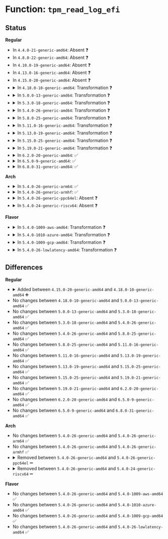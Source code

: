 # Function: <code>tpm_read_log_efi</code>

## Status
<b>Regular</b>
<ul>
<li>
In <code>4.4.0-21-generic-amd64</code>: Absent ❓
</li>
<li>
In <code>4.8.0-22-generic-amd64</code>: Absent ❓
</li>
<li>
In <code>4.10.0-19-generic-amd64</code>: Absent ❓
</li>
<li>
In <code>4.13.0-16-generic-amd64</code>: Absent ❓
</li>
<li>
In <code>4.15.0-20-generic-amd64</code>: Absent ❓
</li>
<li>
<details>
<summary>In <code>4.18.0-10-generic-amd64</code>: Transformation ❓</summary>

```c
int tpm_read_log_efi(struct tpm_chip * chip)
```

```json
{
  "name": "tpm_read_log_efi",
  "collision_type": "Unique Global",
  "inline_type": "No",
  "funcs": [
    {
      "addr": 0,
      "name": "tpm_read_log_efi",
      "external": true,
      "loc": "drivers/char/tpm/eventlog/efi.c:21",
      "file": "drivers/char/tpm/eventlog/efi.c",
      "inline": "seen, unknown",
      "caller_inline": [],
      "caller_func": [
        "drivers/char/tpm/eventlog/common.c:tpm_bios_log_setup"
      ]
    }
  ],
  "symbols": [
    {
      "addr": 18446744071585519390,
      "name": "tpm_read_log_efi.cold.0",
      "section": ".text",
      "bind": "STB_LOCAL",
      "size": 44
    },
    {
      "addr": 18446744071585519184,
      "name": "tpm_read_log_efi",
      "section": ".text",
      "bind": "STB_GLOBAL",
      "size": 206
    }
  ]
}
```
</details>
</li>
<li>
<details>
<summary>In <code>5.0.0-13-generic-amd64</code>: Transformation ❓</summary>

```c
int tpm_read_log_efi(struct tpm_chip * chip)
```

```json
{
  "name": "tpm_read_log_efi",
  "collision_type": "Unique Global",
  "inline_type": "No",
  "funcs": [
    {
      "addr": 0,
      "name": "tpm_read_log_efi",
      "external": true,
      "loc": "drivers/char/tpm/eventlog/efi.c:21",
      "file": "drivers/char/tpm/eventlog/efi.c",
      "inline": "seen, unknown",
      "caller_inline": [],
      "caller_func": [
        "drivers/char/tpm/eventlog/common.c:tpm_bios_log_setup"
      ]
    }
  ],
  "symbols": [
    {
      "addr": 18446744071585643486,
      "name": "tpm_read_log_efi.cold.0",
      "section": ".text",
      "bind": "STB_LOCAL",
      "size": 44
    },
    {
      "addr": 18446744071585643280,
      "name": "tpm_read_log_efi",
      "section": ".text",
      "bind": "STB_GLOBAL",
      "size": 206
    }
  ]
}
```
</details>
</li>
<li>
<details>
<summary>In <code>5.3.0-18-generic-amd64</code>: Transformation ❓</summary>

```c
int tpm_read_log_efi(struct tpm_chip * chip)
```

```json
{
  "name": "tpm_read_log_efi",
  "collision_type": "Unique Global",
  "inline_type": "No",
  "funcs": [
    {
      "addr": 0,
      "name": "tpm_read_log_efi",
      "external": true,
      "loc": "drivers/char/tpm/eventlog/efi.c:16",
      "file": "drivers/char/tpm/eventlog/efi.c",
      "inline": "seen, unknown",
      "caller_inline": [],
      "caller_func": [
        "drivers/char/tpm/eventlog/common.c:tpm_bios_log_setup"
      ]
    }
  ],
  "symbols": [
    {
      "addr": 18446744071585868022,
      "name": "tpm_read_log_efi.cold",
      "section": ".text",
      "bind": "STB_LOCAL",
      "size": 81
    },
    {
      "addr": 18446744071585867584,
      "name": "tpm_read_log_efi",
      "section": ".text",
      "bind": "STB_GLOBAL",
      "size": 438
    }
  ]
}
```
</details>
</li>
<li>
<details>
<summary>In <code>5.4.0-26-generic-amd64</code>: Transformation ❓</summary>

```c
int tpm_read_log_efi(struct tpm_chip * chip)
```

```json
{
  "name": "tpm_read_log_efi",
  "collision_type": "Unique Global",
  "inline_type": "No",
  "funcs": [
    {
      "addr": 0,
      "name": "tpm_read_log_efi",
      "external": true,
      "loc": "drivers/char/tpm/eventlog/efi.c:16",
      "file": "drivers/char/tpm/eventlog/efi.c",
      "inline": "seen, unknown",
      "caller_inline": [],
      "caller_func": [
        "drivers/char/tpm/eventlog/common.c:tpm_bios_log_setup"
      ]
    }
  ],
  "symbols": [
    {
      "addr": 18446744071586010582,
      "name": "tpm_read_log_efi.cold",
      "section": ".text",
      "bind": "STB_LOCAL",
      "size": 81
    },
    {
      "addr": 18446744071586010144,
      "name": "tpm_read_log_efi",
      "section": ".text",
      "bind": "STB_GLOBAL",
      "size": 438
    }
  ]
}
```
</details>
</li>
<li>
<details>
<summary>In <code>5.8.0-25-generic-amd64</code>: Transformation ❓</summary>

```c
int tpm_read_log_efi(struct tpm_chip * chip)
```

```json
{
  "name": "tpm_read_log_efi",
  "collision_type": "Unique Global",
  "inline_type": "No",
  "funcs": [
    {
      "addr": 0,
      "name": "tpm_read_log_efi",
      "external": true,
      "loc": "drivers/char/tpm/eventlog/efi.c:16",
      "file": "drivers/char/tpm/eventlog/efi.c",
      "inline": "seen, unknown",
      "caller_inline": [],
      "caller_func": [
        "drivers/char/tpm/eventlog/common.c:tpm_bios_log_setup"
      ]
    }
  ],
  "symbols": [
    {
      "addr": 18446744071586748630,
      "name": "tpm_read_log_efi.cold",
      "section": ".text",
      "bind": "STB_LOCAL",
      "size": 81
    },
    {
      "addr": 18446744071586748192,
      "name": "tpm_read_log_efi",
      "section": ".text",
      "bind": "STB_GLOBAL",
      "size": 438
    }
  ]
}
```
</details>
</li>
<li>
<details>
<summary>In <code>5.11.0-16-generic-amd64</code>: Transformation ❓</summary>

```c
int tpm_read_log_efi(struct tpm_chip * chip)
```

```json
{
  "name": "tpm_read_log_efi",
  "collision_type": "Unique Global",
  "inline_type": "No",
  "funcs": [
    {
      "addr": 0,
      "name": "tpm_read_log_efi",
      "external": true,
      "loc": "drivers/char/tpm/eventlog/efi.c:16",
      "file": "drivers/char/tpm/eventlog/efi.c",
      "inline": "seen, unknown",
      "caller_inline": [],
      "caller_func": [
        "drivers/char/tpm/eventlog/common.c:tpm_bios_log_setup"
      ]
    }
  ],
  "symbols": [
    {
      "addr": 18446744071591471303,
      "name": "tpm_read_log_efi.cold",
      "section": ".text",
      "bind": "STB_LOCAL",
      "size": 104
    },
    {
      "addr": 18446744071586842224,
      "name": "tpm_read_log_efi",
      "section": ".text",
      "bind": "STB_GLOBAL",
      "size": 447
    }
  ]
}
```
</details>
</li>
<li>
<details>
<summary>In <code>5.13.0-19-generic-amd64</code>: Transformation ❓</summary>

```c
int tpm_read_log_efi(struct tpm_chip * chip)
```

```json
{
  "name": "tpm_read_log_efi",
  "collision_type": "Unique Global",
  "inline_type": "No",
  "funcs": [
    {
      "addr": 0,
      "name": "tpm_read_log_efi",
      "external": true,
      "loc": "drivers/char/tpm/eventlog/efi.c:16",
      "file": "drivers/char/tpm/eventlog/efi.c",
      "inline": "seen, unknown",
      "caller_inline": [],
      "caller_func": [
        "drivers/char/tpm/eventlog/common.c:tpm_bios_log_setup"
      ]
    }
  ],
  "symbols": [
    {
      "addr": 18446744071591412634,
      "name": "tpm_read_log_efi.cold",
      "section": ".text",
      "bind": "STB_LOCAL",
      "size": 100
    },
    {
      "addr": 18446744071586722704,
      "name": "tpm_read_log_efi",
      "section": ".text",
      "bind": "STB_GLOBAL",
      "size": 432
    }
  ]
}
```
</details>
</li>
<li>
<details>
<summary>In <code>5.15.0-25-generic-amd64</code>: Transformation ❓</summary>

```c
int tpm_read_log_efi(struct tpm_chip * chip)
```

```json
{
  "name": "tpm_read_log_efi",
  "collision_type": "Unique Global",
  "inline_type": "No",
  "funcs": [
    {
      "addr": 0,
      "name": "tpm_read_log_efi",
      "external": true,
      "loc": "drivers/char/tpm/eventlog/efi.c:16",
      "file": "drivers/char/tpm/eventlog/efi.c",
      "inline": "seen, unknown",
      "caller_inline": [],
      "caller_func": [
        "drivers/char/tpm/eventlog/common.c:tpm_bios_log_setup"
      ]
    }
  ],
  "symbols": [
    {
      "addr": 18446744071592464586,
      "name": "tpm_read_log_efi.cold",
      "section": ".text",
      "bind": "STB_LOCAL",
      "size": 100
    },
    {
      "addr": 18446744071587274160,
      "name": "tpm_read_log_efi",
      "section": ".text",
      "bind": "STB_GLOBAL",
      "size": 432
    }
  ]
}
```
</details>
</li>
<li>
<details>
<summary>In <code>5.19.0-21-generic-amd64</code>: Transformation ❓</summary>

```c
int tpm_read_log_efi(struct tpm_chip * chip)
```

```json
{
  "name": "tpm_read_log_efi",
  "collision_type": "Unique Global",
  "inline_type": "No",
  "funcs": [
    {
      "addr": 0,
      "name": "tpm_read_log_efi",
      "external": true,
      "loc": "drivers/char/tpm/eventlog/efi.c:16",
      "file": "drivers/char/tpm/eventlog/efi.c",
      "inline": "seen, unknown",
      "caller_inline": [],
      "caller_func": [
        "drivers/char/tpm/eventlog/common.c:tpm_bios_log_setup"
      ]
    }
  ],
  "symbols": [
    {
      "addr": 18446744071594334601,
      "name": "tpm_read_log_efi.cold",
      "section": ".text",
      "bind": "STB_LOCAL",
      "size": 101
    },
    {
      "addr": 18446744071588584784,
      "name": "tpm_read_log_efi",
      "section": ".text",
      "bind": "STB_GLOBAL",
      "size": 458
    }
  ]
}
```
</details>
</li>
<li>
<details>
<summary>In <code>6.2.0-20-generic-amd64</code>: ✅</summary>

```c
int tpm_read_log_efi(struct tpm_chip * chip)
```

```json
{
  "name": "tpm_read_log_efi",
  "collision_type": "Unique Global",
  "inline_type": "No",
  "funcs": [
    {
      "addr": 18446744071590040544,
      "name": "tpm_read_log_efi",
      "external": true,
      "loc": "drivers/char/tpm/eventlog/efi.c:16",
      "file": "drivers/char/tpm/eventlog/efi.c",
      "inline": "seen, unknown",
      "caller_inline": [],
      "caller_func": [
        "drivers/char/tpm/eventlog/common.c:tpm_bios_log_setup"
      ]
    }
  ],
  "symbols": [
    {
      "addr": 18446744071590040544,
      "name": "tpm_read_log_efi",
      "section": ".text",
      "bind": "STB_GLOBAL",
      "size": 544
    }
  ]
}
```
</details>
</li>
<li>
<details>
<summary>In <code>6.5.0-9-generic-amd64</code>: ✅</summary>

```c
int tpm_read_log_efi(struct tpm_chip * chip)
```

```json
{
  "name": "tpm_read_log_efi",
  "collision_type": "Unique Global",
  "inline_type": "No",
  "funcs": [
    {
      "addr": 18446744071590349904,
      "name": "tpm_read_log_efi",
      "external": true,
      "loc": "drivers/char/tpm/eventlog/efi.c:17",
      "file": "drivers/char/tpm/eventlog/efi.c",
      "inline": "seen, unknown",
      "caller_inline": [],
      "caller_func": [
        "drivers/char/tpm/eventlog/common.c:tpm_bios_log_setup"
      ]
    }
  ],
  "symbols": [
    {
      "addr": 18446744071590349904,
      "name": "tpm_read_log_efi",
      "section": ".text",
      "bind": "STB_GLOBAL",
      "size": 564
    }
  ]
}
```
</details>
</li>
<li>
<details>
<summary>In <code>6.8.0-31-generic-amd64</code>: ✅</summary>

```c
int tpm_read_log_efi(struct tpm_chip * chip)
```

```json
{
  "name": "tpm_read_log_efi",
  "collision_type": "Unique Global",
  "inline_type": "No",
  "funcs": [
    {
      "addr": 18446744071590691440,
      "name": "tpm_read_log_efi",
      "external": true,
      "loc": "drivers/char/tpm/eventlog/efi.c:17",
      "file": "drivers/char/tpm/eventlog/efi.c",
      "inline": "seen, unknown",
      "caller_inline": [],
      "caller_func": [
        "drivers/char/tpm/eventlog/common.c:tpm_bios_log_setup"
      ]
    }
  ],
  "symbols": [
    {
      "addr": 18446744071590691440,
      "name": "tpm_read_log_efi",
      "section": ".text",
      "bind": "STB_GLOBAL",
      "size": 564
    }
  ]
}
```
</details>
</li>
</ul>
<b>Arch</b>
<ul>
<li>
<details>
<summary>In <code>5.4.0-26-generic-arm64</code>: ✅</summary>

```c
int tpm_read_log_efi(struct tpm_chip * chip)
```

```json
{
  "name": "tpm_read_log_efi",
  "collision_type": "Unique Global",
  "inline_type": "No",
  "funcs": [
    {
      "addr": 18446603336498807552,
      "name": "tpm_read_log_efi",
      "external": true,
      "loc": "drivers/char/tpm/eventlog/efi.c:16",
      "file": "drivers/char/tpm/eventlog/efi.c",
      "inline": "seen, unknown",
      "caller_inline": [],
      "caller_func": [
        "drivers/char/tpm/eventlog/common.c:tpm_bios_log_setup"
      ]
    }
  ],
  "symbols": [
    {
      "addr": 18446603336498807552,
      "name": "tpm_read_log_efi",
      "section": ".text",
      "bind": "STB_GLOBAL",
      "size": 472
    }
  ]
}
```
</details>
</li>
<li>
<details>
<summary>In <code>5.4.0-26-generic-armhf</code>: ✅</summary>

```c
int tpm_read_log_efi(struct tpm_chip * chip)
```

```json
{
  "name": "tpm_read_log_efi",
  "collision_type": "Unique Global",
  "inline_type": "No",
  "funcs": [
    {
      "addr": 3231419384,
      "name": "tpm_read_log_efi",
      "external": true,
      "loc": "drivers/char/tpm/eventlog/efi.c:16",
      "file": "drivers/char/tpm/eventlog/efi.c",
      "inline": "seen, unknown",
      "caller_inline": [],
      "caller_func": [
        "drivers/char/tpm/eventlog/common.c:tpm_bios_log_setup"
      ]
    }
  ],
  "symbols": [
    {
      "addr": 3231419384,
      "name": "tpm_read_log_efi",
      "section": ".text",
      "bind": "STB_GLOBAL",
      "size": 440
    }
  ]
}
```
</details>
</li>
<li>
<details>
<summary>In <code>5.4.0-26-generic-ppc64el</code>: Absent ❓</summary>

```json
{
  "name": "tpm_read_log_efi",
  "collision_type": "Unique Static",
  "inline_type": "Full",
  "funcs": [
    {
      "addr": 0,
      "name": "tpm_read_log_efi",
      "external": false,
      "loc": "drivers/char/tpm/eventlog/common.h:29",
      "file": "drivers/char/tpm/eventlog/common.c",
      "inline": "declared, inlined",
      "caller_inline": [],
      "caller_func": []
    }
  ],
  "symbols": []
}
```
</details>
</li>
<li>
<details>
<summary>In <code>5.4.0-24-generic-riscv64</code>: Absent ❓</summary>

```json
{
  "name": "tpm_read_log_efi",
  "collision_type": "Unique Static",
  "inline_type": "Full",
  "funcs": [
    {
      "addr": 0,
      "name": "tpm_read_log_efi",
      "external": false,
      "loc": "drivers/char/tpm/eventlog/common.h:29",
      "file": "drivers/char/tpm/eventlog/common.c",
      "inline": "declared, inlined",
      "caller_inline": [],
      "caller_func": []
    }
  ],
  "symbols": []
}
```
</details>
</li>
</ul>
<b>Flavor</b>
<ul>
<li>
<details>
<summary>In <code>5.4.0-1009-aws-amd64</code>: Transformation ❓</summary>

```c
int tpm_read_log_efi(struct tpm_chip * chip)
```

```json
{
  "name": "tpm_read_log_efi",
  "collision_type": "Unique Global",
  "inline_type": "No",
  "funcs": [
    {
      "addr": 0,
      "name": "tpm_read_log_efi",
      "external": true,
      "loc": "drivers/char/tpm/eventlog/efi.c:16",
      "file": "drivers/char/tpm/eventlog/efi.c",
      "inline": "seen, unknown",
      "caller_inline": [],
      "caller_func": [
        "drivers/char/tpm/eventlog/common.c:tpm_bios_log_setup"
      ]
    }
  ],
  "symbols": [
    {
      "addr": 18446744071585771558,
      "name": "tpm_read_log_efi.cold",
      "section": ".text",
      "bind": "STB_LOCAL",
      "size": 81
    },
    {
      "addr": 18446744071585771120,
      "name": "tpm_read_log_efi",
      "section": ".text",
      "bind": "STB_GLOBAL",
      "size": 438
    }
  ]
}
```
</details>
</li>
<li>
<details>
<summary>In <code>5.4.0-1010-azure-amd64</code>: Transformation ❓</summary>

```c
int tpm_read_log_efi(struct tpm_chip * chip)
```

```json
{
  "name": "tpm_read_log_efi",
  "collision_type": "Unique Global",
  "inline_type": "No",
  "funcs": [
    {
      "addr": 0,
      "name": "tpm_read_log_efi",
      "external": true,
      "loc": "drivers/char/tpm/eventlog/efi.c:16",
      "file": "drivers/char/tpm/eventlog/efi.c",
      "inline": "seen, unknown",
      "caller_inline": [],
      "caller_func": [
        "drivers/char/tpm/eventlog/common.c:tpm_bios_log_setup"
      ]
    }
  ],
  "symbols": [
    {
      "addr": 18446744071585630742,
      "name": "tpm_read_log_efi.cold",
      "section": ".text",
      "bind": "STB_LOCAL",
      "size": 81
    },
    {
      "addr": 18446744071585630304,
      "name": "tpm_read_log_efi",
      "section": ".text",
      "bind": "STB_GLOBAL",
      "size": 438
    }
  ]
}
```
</details>
</li>
<li>
<details>
<summary>In <code>5.4.0-1009-gcp-amd64</code>: Transformation ❓</summary>

```c
int tpm_read_log_efi(struct tpm_chip * chip)
```

```json
{
  "name": "tpm_read_log_efi",
  "collision_type": "Unique Global",
  "inline_type": "No",
  "funcs": [
    {
      "addr": 0,
      "name": "tpm_read_log_efi",
      "external": true,
      "loc": "drivers/char/tpm/eventlog/efi.c:16",
      "file": "drivers/char/tpm/eventlog/efi.c",
      "inline": "seen, unknown",
      "caller_inline": [],
      "caller_func": [
        "drivers/char/tpm/eventlog/common.c:tpm_bios_log_setup"
      ]
    }
  ],
  "symbols": [
    {
      "addr": 18446744071585960598,
      "name": "tpm_read_log_efi.cold",
      "section": ".text",
      "bind": "STB_LOCAL",
      "size": 81
    },
    {
      "addr": 18446744071585960160,
      "name": "tpm_read_log_efi",
      "section": ".text",
      "bind": "STB_GLOBAL",
      "size": 438
    }
  ]
}
```
</details>
</li>
<li>
<details>
<summary>In <code>5.4.0-26-lowlatency-amd64</code>: Transformation ❓</summary>

```c
int tpm_read_log_efi(struct tpm_chip * chip)
```

```json
{
  "name": "tpm_read_log_efi",
  "collision_type": "Unique Global",
  "inline_type": "No",
  "funcs": [
    {
      "addr": 0,
      "name": "tpm_read_log_efi",
      "external": true,
      "loc": "drivers/char/tpm/eventlog/efi.c:16",
      "file": "drivers/char/tpm/eventlog/efi.c",
      "inline": "seen, unknown",
      "caller_inline": [],
      "caller_func": [
        "drivers/char/tpm/eventlog/common.c:tpm_bios_log_setup"
      ]
    }
  ],
  "symbols": [
    {
      "addr": 18446744071586068342,
      "name": "tpm_read_log_efi.cold",
      "section": ".text",
      "bind": "STB_LOCAL",
      "size": 81
    },
    {
      "addr": 18446744071586067904,
      "name": "tpm_read_log_efi",
      "section": ".text",
      "bind": "STB_GLOBAL",
      "size": 438
    }
  ]
}
```
</details>
</li>
</ul>

## Differences
<b>Regular</b>
<ul>
<li>
<details>
<summary>Added between <code>4.15.0-20-generic-amd64</code> and <code>4.18.0-10-generic-amd64</code> ➕</summary>

```c
int tpm_read_log_efi(struct tpm_chip * chip)
```
</details>
</li>
<li>
No changes between <code>4.18.0-10-generic-amd64</code> and <code>5.0.0-13-generic-amd64</code> ✅
</li>
<li>
No changes between <code>5.0.0-13-generic-amd64</code> and <code>5.3.0-18-generic-amd64</code> ✅
</li>
<li>
No changes between <code>5.3.0-18-generic-amd64</code> and <code>5.4.0-26-generic-amd64</code> ✅
</li>
<li>
No changes between <code>5.4.0-26-generic-amd64</code> and <code>5.8.0-25-generic-amd64</code> ✅
</li>
<li>
No changes between <code>5.8.0-25-generic-amd64</code> and <code>5.11.0-16-generic-amd64</code> ✅
</li>
<li>
No changes between <code>5.11.0-16-generic-amd64</code> and <code>5.13.0-19-generic-amd64</code> ✅
</li>
<li>
No changes between <code>5.13.0-19-generic-amd64</code> and <code>5.15.0-25-generic-amd64</code> ✅
</li>
<li>
No changes between <code>5.15.0-25-generic-amd64</code> and <code>5.19.0-21-generic-amd64</code> ✅
</li>
<li>
No changes between <code>5.19.0-21-generic-amd64</code> and <code>6.2.0-20-generic-amd64</code> ✅
</li>
<li>
No changes between <code>6.2.0-20-generic-amd64</code> and <code>6.5.0-9-generic-amd64</code> ✅
</li>
<li>
No changes between <code>6.5.0-9-generic-amd64</code> and <code>6.8.0-31-generic-amd64</code> ✅
</li>
</ul>
<b>Arch</b>
<ul>
<li>
No changes between <code>5.4.0-26-generic-amd64</code> and <code>5.4.0-26-generic-arm64</code> ✅
</li>
<li>
No changes between <code>5.4.0-26-generic-amd64</code> and <code>5.4.0-26-generic-armhf</code> ✅
</li>
<li>
<details>
<summary>Removed between <code>5.4.0-26-generic-amd64</code> and <code>5.4.0-26-generic-ppc64el</code> ➖</summary>

```c
int tpm_read_log_efi(struct tpm_chip * chip)
```
</details>
</li>
<li>
<details>
<summary>Removed between <code>5.4.0-26-generic-amd64</code> and <code>5.4.0-24-generic-riscv64</code> ➖</summary>

```c
int tpm_read_log_efi(struct tpm_chip * chip)
```
</details>
</li>
</ul>
<b>Flavor</b>
<ul>
<li>
No changes between <code>5.4.0-26-generic-amd64</code> and <code>5.4.0-1009-aws-amd64</code> ✅
</li>
<li>
No changes between <code>5.4.0-26-generic-amd64</code> and <code>5.4.0-1010-azure-amd64</code> ✅
</li>
<li>
No changes between <code>5.4.0-26-generic-amd64</code> and <code>5.4.0-1009-gcp-amd64</code> ✅
</li>
<li>
No changes between <code>5.4.0-26-generic-amd64</code> and <code>5.4.0-26-lowlatency-amd64</code> ✅
</li>
</ul>
